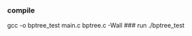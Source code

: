 ### compile
gcc -o bptree_test main.c bptree.c -Wall                                                                                                                                                                                                                                      ### run                                                                                                                                ./bptree_test
 
